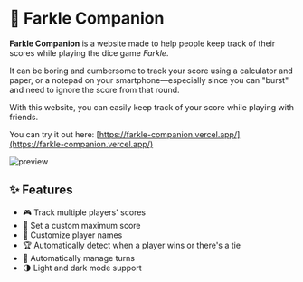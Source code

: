 # 🎲 Farkle Companion

**Farkle Companion** is a website made to help people keep track of their scores while playing the dice game *Farkle*.

It can be boring and cumbersome to track your score using a calculator and paper, or a notepad on your smartphone—especially since you can "burst" and need to ignore the score from that round.

With this website, you can easily keep track of your score while playing with friends.

You can try it out here: [https://farkle-companion.vercel.app/](https://farkle-companion.vercel.app/)

![preview](https://github.com/user-attachments/assets/2eabef54-f64b-4aa7-9aaa-6a2621ec2337)

## ✨ Features

- 🎮 Track multiple players' scores  
- 🎯 Set a custom maximum score  
- 👥 Customize player names  
- 🏆 Automatically detect when a player wins or there's a tie  
- 🔁 Automatically manage turns  
- 🌗 Light and dark mode support 
